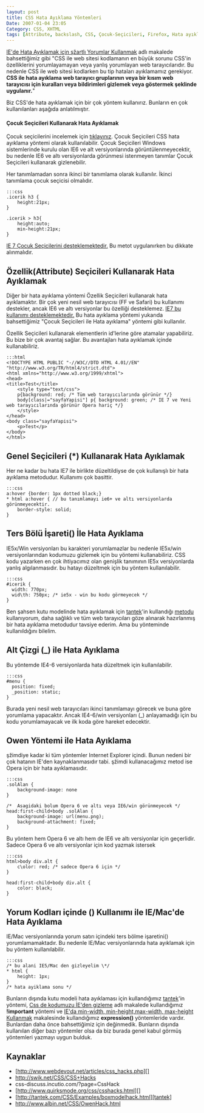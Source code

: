 ```yaml
---
layout: post
title: CSS Hata Ayıklama Yöntemleri
Date: 2007-01-04 23:05
Category: CSS, XHTML
tags: [Attribute, backslash, CSS, Çocuk-Seçicileri, Firefox, Hata ayıklama, ie-fix, ie-hata, ie6, ie7, important, Opera, owen, XHTML]
---
```


[IE'de Hata Ayıklamak için şžartlı Yorumlar Kullanmak][] adlı makalede
bahsettiğimiz gibi "CSS ile web sitesi kodlamanın en büyük sorunu CSS'in
özelliklerini yorumlayamayan veya yanlış yorumlayan web tarayıcılarıdır.
Bu nedenle CSS ile web sitesi kodlarken bu tip hataları ayıklamamız
gerekiyor. **CSS ile hata ayıklama web tarayıcı gruplarının veya bir
kısım web tarayıcısı için kuralları veya bildirimleri gizlemek veya
göstermek şeklinde uygulanır.**"

Biz CSS'de hata ayıklamak için bir çok yöntem kullanırız. Bunların en
çok kullanılanları aşağıda anlatılmıştır.

#### Çocuk Seçicileri Kullanarak Hata Ayıklamak

Çocuk seçicilerini incelemek için [tıklayınız][]. Çocuk Seçicileri CSS
hata ayıklama yöntemi olarak kullanılabilir. Çocuk Seçicileri Windows
sistemlerinde kurulu olan IE6 ve alt versiyonlarında
görüntülenmeyecektir, bu nedenle IE6 ve altı versiyonlarda görünmesi
istenmeyen tanımlar Çocuk Seçicileri kullanarak gizlenebilir.

Her tanımlamadan sonra ikinci bir tanımlama olarak kullanılır. İkinci
tanımlama çocuk seçicisi olmalıdır.

	:::css
	.icerik h3 {
		height:21px;
	}

	.icerik > h3{
		height:auto;
		min-height:21px;
	}

[IE 7 Çocuk Seçicilerini desteklemektedir.][] Bu metot uygulanırken bu
dikkate alınmalıdır.

## Özellik(Attribute) Seçicileri Kullanarak Hata Ayıklamak

Diğer bir hata ayıklama yöntemi Özellik Seçicileri kullanarak hata
ayıklamaktır. Bir çok yeni nesil web tarayıcısı (FF ve Safari) bu
kullanımı destekler, ancak IE6 ve altı versiyonlar bu özelliği
desteklemez. [IE7 bu kullanımı desteklemektedir.][IE 7 Çocuk Seçicilerini desteklemektedir.] Bu hata ayıklama yöntemi yukarıda
bahsettiğimiz "Çocuk Seçicileri ile Hata ayıklama" yöntemi gibi
kullanılır.

Özellik Seçicileri kullanarak elementlerin id'lerine göre atamalar
yapabiliriz. Bu bize bir çok avantaj sağlar. Bu avantajları hata
ayıklamak içinde kullanabiliriz.

	:::html
	<!DOCTYPE HTML PUBLIC "-//W3C//DTD HTML 4.01//EN" "http://www.w3.org/TR/html4/strict.dtd">
	<html xmlns="http://www.w3.org/1999/xhtml">
	<head>
	<title>Test</title>
		<style type="text/css">
	    p{background: red; /* Tüm web tarayıcılarında görünür */}
	    body[class|="sayfaYapisi"] p{ background: green; /* IE 7 ve Yeni web tarayıcılarında görünür Opera hariç */}
	    </style>
	</head>
	<body class="sayfaYapisi">
		<p>Test</p>
	</body>
	</html>

## Genel Seçicileri (*) Kullanarak Hata Ayıklamak

Her ne kadar bu hata IE7 ile birlikte düzeltildiyse de çok kullanışlı
bir hata ayıklama metodudur. Kullanımı çok basittir.

	:::css
	a:hover {border: 1px dotted black;}
	* html a:hover { // bu tanımlamayı ie6+ ve altı versiyonlarda görünmeyecektir.
		border-style: solid;
	}

## Ters Bölü İşareti() İle Hata Ayıklama

IE5x/Win versiyonları bu karakteri yorumlamazlar bu nedenle IE5x/win
versiyonlarından kodumuzu gizlemek için bu yöntemi kullanabiliriz. CSS
kodu yazarken en çok ihtiyacımız olan genişlik tanımının IE5x
versiyonlarda yanlış algılanmasıdır. bu hatayı düzeltmek için bu yöntem
kullanılabilir.

	:::css
	#icerik {
	  width: 770px;
	  wid\th: 750px; /* ie5x - win bu kodu görmeyecek */
	}

Ben şahsen kutu modelinde hata ayıklamak için [tantek][]'in kullandığı
[metodu][] kullanıyorum, daha sağlıklı ve tüm web tarayıcıları göze
alınarak hazırlanmış bir hata ayıklama metodudur tavsiye ederim. Ama bu
yönteminde kullanıldığını bilelim.

## Alt Çizgi (_) ile Hata Ayıklama

Bu yöntemde IE4-6 versiyonlarda hata düzeltmek için kullanılabilir.

	:::css
	#menu {
	  position: fixed;
	  _position: static;
	}

Burada yeni nesil web tarayıcıları ikinci tanımlamayı görecek ve buna
göre yorumlama yapacaktır. Ancak IE4-6/win versiyonları (_)
anlayamadığı için bu kodu yorumlamayacak ve ilk koda göre hareket
edecektir.

## Owen Yöntemi ile Hata Ayıklama

şžimdiye kadar ki tüm yöntemler Internet Explorer içindi. Bunun nedeni
bir çok hatanın IE'den kaynaklanmasıdır tabi. şžimdi kullanacağımız
metod ise Opera için bir hata ayıklamasıdır.

	:::css
	.solAlan {
		background-image: none
	}

	/*  Asagidaki bolum Opera 6 ve altı veya IE6/win görünmeyecek */
	head:first-child+body .solAlan {
		background-image: url(menu.png);
		background-attachment: fixed;
	}

Bu yöntem hem Opera 6 ve altı hem de IE6 ve altı versiyonlar için
geçerlidir. Sadece Opera 6 ve altı versiyonlar için kod yazmak istersek

	:::css
	html>body div.alt {
		c\olor: red; /* sadece Opera 6 için */
	}

	head:first-child+body div.alt {
		color: black;
	}

## Yorum Kodları içinde () Kullanımı ile IE/Mac'de Hata Ayıklama

IE/Mac versiyonlarında yorum satırı içindeki ters bölme işaretini()
yorumlamamaktadır. Bu nedenle IE/Mac versiyonlarında hata ayıklamak için
bu yöntem kullanılabilir.

	:::css
	/* bu alani IE5/Mac den gizleyelim \*/
	* html {
		height: 1px;
	}
	/* hata ayiklama sonu */

Bunların dışında kutu modeli hata ayıklaması için kullandığımız
[tantek][1]'in yöntemi, [Css de kodumuzu İE'den gizleme][] adlı makalede
kullandığımız **!important** yöntemi ve [IE'da min-width, min-height,max-width, max-height Kullanmak][] makalesinde kullandığımız
**expression()** yöntemleride vardır. Bunlardan daha önce bahsettiğimiz
için değinmedik. Bunların dışında kullanılan diğer bazı yöntemler olsa
da biz burada genel kabul görmüş yöntemleri yazmayı uygun bulduk.

## Kaynaklar

-   [http://www.webdevout.net/articles/css_hacks.php][]
-   http://swik.net/CSS/CSS+Hacks
-   css-discuss.incutio.com/?page=CssHack
-   [http://www.quirksmode.org/css/csshacks.html][]
-   [http://tantek.com/CSS/Examples/boxmodelhack.html][tantek]
-   http://www.albin.net/CSS/OwenHack.html

  [IE'de Hata Ayıklamak için şžartlı Yorumlar Kullanmak]: http://fatihhayrioglu.com/iede-hata-ayiklamak-icin-sartli-yorumlar-kullanmak/
    "IE'de Hata Ayıklamak için şartlı Yorumlar Kullanmak"
  [tıklayınız]: http://fatihhayrioglu.com/xhtml-sayfa-yapisi-ve-css-kullanimi/
  [IE 7 Çocuk Seçicilerini desteklemektedir.]: http://fatihhayrioglu.com/internet-explorer-7-ve-css/
  [tantek]: http://tantek.com/CSS/Examples/boxmodelhack.html
  [metodu]: http://fatihhayrioglu.com/kutu-modeli-sorunlari-ve-cozumleri/
  [1]: http://fatihhayrioglu.com/?p=13
  [Css de kodumuzu İE'den gizleme]: http://fatihhayrioglu.com/?p=31
  [IE'da min-width, min-height,max-width, max-height Kullanmak]: http://fatihhayrioglu.com/?p=182
  [http://www.webdevout.net/articles/css_hacks.php]: http://www.webdevout.net/articles/css_hacks.php
  [http://www.quirksmode.org/css/csshacks.html]: http://www.quirksmode.org/css/csshacks.html
